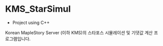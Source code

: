 # KMS_StarSimul

- Project using C++

Korean MapleStory Server (이하 KMS)의 스타포스 시뮬레이션 및 기댓값 계산 프로그램입니다.

